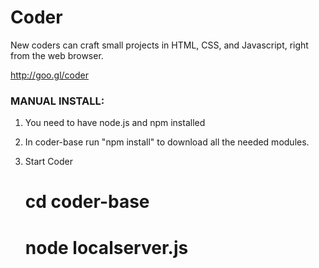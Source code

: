 # Coder 

New coders can craft small projects in HTML, CSS, and Javascript, right from the web browser.

http://goo.gl/coder

### MANUAL INSTALL:

1. You need to have node.js and npm installed

2. In coder-base run "npm install" to download all the
   needed modules.

3. Start Coder
   # cd coder-base
   # node localserver.js

